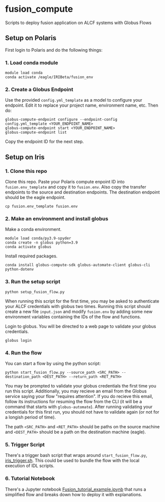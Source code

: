# fusion_compute
Scripts to deploy fusion application on ALCF systems with Globus Flows

## Setup on Polaris
First login to Polaris and do the following things:
### 1. Load conda module
```
module load conda
conda activate /eagle/IRIBeta/fusion_env
```

### 2. Create a Globus Endpoint
Use the provided `config.yml_template` as a model to configure your endpoint. Edit it to replace your project name, environment name, etc.  Then do:

```
globus-compute-endpoint configure --endpoint-config config.yml_template <YOUR_ENDPOINT_NAME>
globus-compute-endpoint start <YOUR_ENDPOINT_NAME>
globus-compute-endpoint list
```

Copy the endpoint ID for the next step.

## Setup on Iris
### 1. Clone this repo
Clone this repo. Paste your Polaris compute enpoint ID into `fusion.env_template` and copy it to `fusion.env`.  Also copy the transfer endpoints to the source and destination endpoints.  The destination endpoint should be the eagle endpoint.

```
cp fusion.env_template fusion.env
```
### 2. Make an environment and install globus

Make a conda environment.
```
module load conda/py3.9-spyder
conda create -n globus python=3.9
conda activate globus
```
Install required packages.
```
conda install globus-compute-sdk globus-automate-client globus-cli python-dotenv 
```

### 3. Run the setup script
```
python setup_fusion_flow.py
```

When running this script for the first time, you may be asked to authenticate your ALCF credentials with globus two times.  Running this script should create a new file `input.json` and modify `fusion.env` by adding some new environment variables containing the IDs of the flow and functions.

Login to globus.  You will be directed to a web page to validate your globus credentials.
```
globus login
```

### 4. Run the flow

You can start a flow by using the python script:
```
python start_fusion_flow.py --source_path <SRC_PATH> --destination_path <DEST_PATH> --return_path <RET_PATH>
```
You may be prompted to validate your globus credentials the first time you run this script.  Additionally, you may recieve an email from the Globus service saying your flow "requires attention".  If you do recieve this email, follow its instructions for resuming the flow from the CLI (it will be a command that starts with `globus-automate`).  After running validating your credentials for this first run, you should not have to validate again (or not for a longish period of time).

The path `<SRC_PATH>` and `<RET_PATH>` should be paths on the source machine and `<DEST_PATH>` should be a path on the destination machine (eagle).

### 5. Trigger Script

There's a trigger bash script that wraps around `start_fusion_flow.py`, [iris_trigger.sh](iris_trigger.sh).  This could be used to bundle the flow with the local execution of IDL scripts.

### 6. Tutorial Notebook

There's a Jupyter notebook [Fusion_tutorial_example.ipynb](Fusion_tutorial_example.ipynb) that runs a simplified flow and breaks down how to deploy it with explanations.
